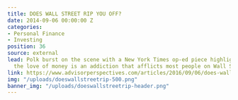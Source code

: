 ```yaml
---
title: DOES WALL STREET RIP YOU OFF?
date: 2014-09-06 00:00:00 Z
categories:
- Personal Finance
- Investing
position: 36
source: external
lead: Polk burst on the scene with a New York Times op-ed piece highlighting that
  the love of money is an addiction that afflicts most people on Wall Street.
link: https://www.advisorperspectives.com/articles/2016/09/06/does-wall-street-rip-off-your-clients
img: "/uploads/doeswallstreetrip-500.png"
banner_img: "/uploads/doeswallstreetrip-header.png"
---
```


